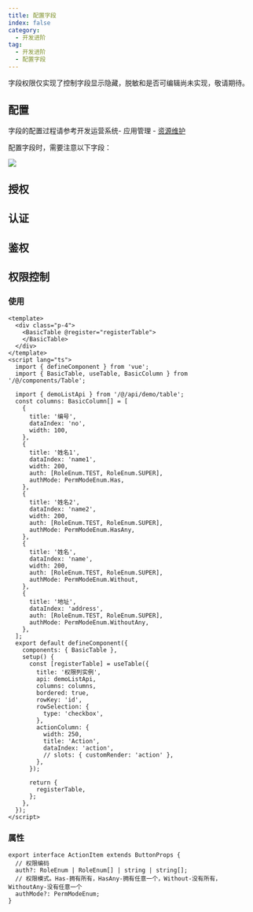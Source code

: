 ```yaml
---
title: 配置字段
index: false
category:
  - 开发进阶
tag:
  - 开发进阶
  - 配置字段
---
```


字段权限仅实现了控制字段显示隐藏，脱敏和是否可编辑尚未实现，敬请期待。



## 配置

字段的配置过程请参考开发运营系统- 应用管理 - [资源维护](/doc/intro/devOperation/application/资源维护.html)

配置字段时，需要注意以下字段：

![](/images/advanced/开发进阶_配置字段_配置.png)



## 授权

<!-- @include: ./配置菜单.md#authorization -->



## 认证

<!-- @include: ./配置菜单.md#identification -->



## 鉴权

<!-- @include: ./配置按钮.md#authentication -->



## 权限控制



### 使用

```vue{22-23,29-30,36-37,42-43}
<template>
  <div class="p-4">
    <BasicTable @register="registerTable">
    </BasicTable>
  </div>
</template>
<script lang="ts">
  import { defineComponent } from 'vue';
  import { BasicTable, useTable, BasicColumn } from '/@/components/Table';

  import { demoListApi } from '/@/api/demo/table';
  const columns: BasicColumn[] = [
    {
      title: '编号',
      dataIndex: 'no',
      width: 100,
    },
    {
      title: '姓名1',
      dataIndex: 'name1',
      width: 200,
      auth: [RoleEnum.TEST, RoleEnum.SUPER],
      authMode: PermModeEnum.Has,
    },
    {
      title: '姓名2',
      dataIndex: 'name2',
      width: 200,
      auth: [RoleEnum.TEST, RoleEnum.SUPER],
      authMode: PermModeEnum.HasAny,
    },    
    {
      title: '姓名',
      dataIndex: 'name',
      width: 200,
      auth: [RoleEnum.TEST, RoleEnum.SUPER],
      authMode: PermModeEnum.Without,
    },
    {
      title: '地址',
      dataIndex: 'address',
      auth: [RoleEnum.TEST, RoleEnum.SUPER],
      authMode: PermModeEnum.WithoutAny,
    },
  ];
  export default defineComponent({
    components: { BasicTable },
    setup() {
      const [registerTable] = useTable({
        title: '权限列实例',
        api: demoListApi,
        columns: columns,
        bordered: true,
        rowKey: 'id',
        rowSelection: {
          type: 'checkbox',
        },
        actionColumn: {
          width: 250,
          title: 'Action',
          dataIndex: 'action',
          // slots: { customRender: 'action' },
        },
      });
      
      return {
        registerTable,
      };
    },
  });
</script>

```

### 属性

```
export interface ActionItem extends ButtonProps {
  // 权限编码
  auth?: RoleEnum | RoleEnum[] | string | string[];
  // 权限模式。Has-拥有所有，HasAny-拥有任意一个，Without-没有所有，WithoutAny-没有任意一个
  authMode?: PermModeEnum;
}
```

